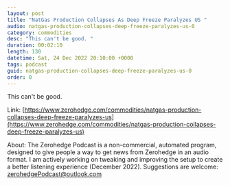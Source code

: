 ```yaml
---
layout: post
title: "NatGas Production Collapses As Deep Freeze Paralyzes US "
audio: natgas-production-collapses-deep-freeze-paralyzes-us-0
category: commodities
desc: "This can't be good. "
duration: 00:02:10
length: 130
datetime: Sat, 24 Dec 2022 20:10:00 +0000
tags: podcast
guid: natgas-production-collapses-deep-freeze-paralyzes-us-0
order: 0
---
```

This can't be good. 

Link: [https://www.zerohedge.com/commodities/natgas-production-collapses-deep-freeze-paralyzes-us](https://www.zerohedge.com/commodities/natgas-production-collapses-deep-freeze-paralyzes-us)

About: The Zerohedge Podcast is a non-commercial, automated program, designed to give people a way to get news from Zerohedge in an audio format.  I am actively working on tweaking and improving the setup to create a better listening experience (December 2022).  Suggestions are welcome: [zerohedgePodcast@outlook.com](mailto:zerohedgePodcast@outlook.com)